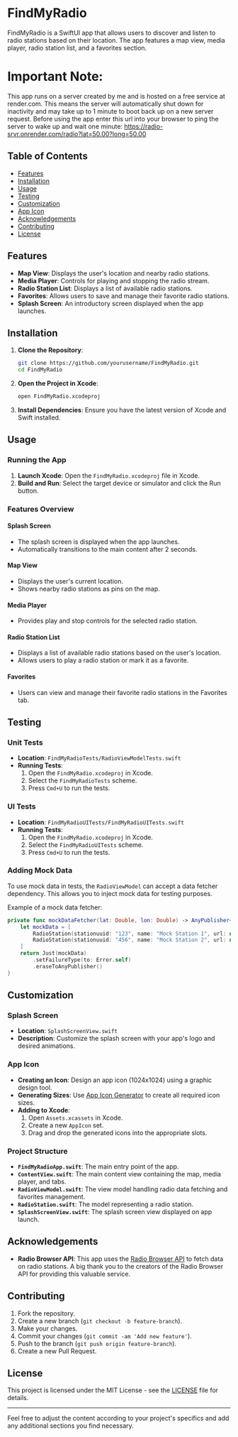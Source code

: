 # FindMyRadio

FindMyRadio is a SwiftUI app that allows users to discover and listen to radio stations based on their location. The app features a map view, media player, radio station list, and a favorites section.

# Important Note:
This app runs on a server created by me and is hosted on a free service at render.com. This means the server will automatically shut down for inactivity and may take up to 1 minute to boot back up on a new server request. Before using the app enter this url into your browser to ping the server to wake up and wait one minute: https://radio-srvr.onrender.com/radio?lat=50.00?long=50.00


## Table of Contents

- [Features](#features)
- [Installation](#installation)
- [Usage](#usage)
- [Testing](#testing)
- [Customization](#customization)
- [App Icon](#app-icon)
- [Acknowledgements](#acknowledgements)
- [Contributing](#contributing)
- [License](#license)

## Features

- **Map View**: Displays the user's location and nearby radio stations.
- **Media Player**: Controls for playing and stopping the radio stream.
- **Radio Station List**: Displays a list of available radio stations.
- **Favorites**: Allows users to save and manage their favorite radio stations.
- **Splash Screen**: An introductory screen displayed when the app launches.

## Installation

1. **Clone the Repository**:
    ```bash
    git clone https://github.com/yourusername/FindMyRadio.git
    cd FindMyRadio
    ```

2. **Open the Project in Xcode**:
    ```bash
    open FindMyRadio.xcodeproj
    ```

3. **Install Dependencies**:
    Ensure you have the latest version of Xcode and Swift installed.

## Usage

### Running the App

1. **Launch Xcode**: Open the `FindMyRadio.xcodeproj` file in Xcode.
2. **Build and Run**: Select the target device or simulator and click the Run button.

### Features Overview

#### Splash Screen

- The splash screen is displayed when the app launches.
- Automatically transitions to the main content after 2 seconds.

#### Map View

- Displays the user's current location.
- Shows nearby radio stations as pins on the map.

#### Media Player

- Provides play and stop controls for the selected radio station.

#### Radio Station List

- Displays a list of available radio stations based on the user's location.
- Allows users to play a radio station or mark it as a favorite.

#### Favorites

- Users can view and manage their favorite radio stations in the Favorites tab.

## Testing

### Unit Tests

- **Location**: `FindMyRadioTests/RadioViewModelTests.swift`
- **Running Tests**:
    1. Open the `FindMyRadio.xcodeproj` in Xcode.
    2. Select the `FindMyRadioTests` scheme.
    3. Press `Cmd+U` to run the tests.

### UI Tests

- **Location**: `FindMyRadioUITests/FindMyRadioUITests.swift`
- **Running Tests**:
    1. Open the `FindMyRadio.xcodeproj` in Xcode.
    2. Select the `FindMyRadioUITests` scheme.
    3. Press `Cmd+U` to run the tests.

### Adding Mock Data

To use mock data in tests, the `RadioViewModel` can accept a data fetcher dependency. This allows you to inject mock data for testing purposes.

Example of a mock data fetcher:
```swift
private func mockDataFetcher(lat: Double, lon: Double) -> AnyPublisher<[RadioStation], Error> {
    let mockData = [
        RadioStation(stationuuid: "123", name: "Mock Station 1", url: nil, url_resolved: nil, country: nil, countrycode: nil, state: nil, language: nil, tags: nil, favicon: nil, iso_3166_2: nil, lastchangetime: nil, lastchangetime_iso8601: nil, lastchecktime: nil, lastchecktime_iso8601: nil, lastcheckoktime: nil, lastcheckoktime_iso8601: nil, lastlocalchecktime: nil, lastlocalchecktime_iso8601: nil, clicktimestamp: nil, clicktimestamp_iso8601: nil, ssl_error: nil, geo_lat: nil, geo_long: nil, has_extended_info: nil),
        RadioStation(stationuuid: "456", name: "Mock Station 2", url: nil, url_resolved: nil, country: nil, countrycode: nil, state: nil, language: nil, tags: nil, favicon: nil, iso_3166_2: nil, lastchangetime: nil, lastchangetime_iso8601: nil, lastchecktime: nil, lastchecktime_iso8601: nil, lastcheckoktime: nil, lastcheckoktime_iso8601: nil, lastlocalchecktime: nil, lastlocalchecktime_iso8601: nil, clicktimestamp: nil, clicktimestamp_iso8601: nil, ssl_error: nil, geo_lat: nil, geo_long: nil, has_extended_info: nil)
    ]
    return Just(mockData)
        .setFailureType(to: Error.self)
        .eraseToAnyPublisher()
}
```

## Customization

### Splash Screen

- **Location**: `SplashScreenView.swift`
- **Description**: Customize the splash screen with your app's logo and desired animations.

### App Icon

- **Creating an Icon**: Design an app icon (1024x1024) using a graphic design tool.
- **Generating Sizes**: Use [App Icon Generator](https://appicon.co/) to create all required icon sizes.
- **Adding to Xcode**:
    1. Open `Assets.xcassets` in Xcode.
    2. Create a new `AppIcon` set.
    3. Drag and drop the generated icons into the appropriate slots.

### Project Structure

- **`FindMyRadioApp.swift`**: The main entry point of the app.
- **`ContentView.swift`**: The main content view containing the map, media player, and tabs.
- **`RadioViewModel.swift`**: The view model handling radio data fetching and favorites management.
- **`RadioStation.swift`**: The model representing a radio station.
- **`SplashScreenView.swift`**: The splash screen view displayed on app launch.

## Acknowledgements

- **Radio Browser API**: This app uses the [Radio Browser API](https://api.radio-browser.info/) to fetch data on radio stations. A big thank you to the creators of the Radio Browser API for providing this valuable service.

## Contributing

1. Fork the repository.
2. Create a new branch (`git checkout -b feature-branch`).
3. Make your changes.
4. Commit your changes (`git commit -am 'Add new feature'`).
5. Push to the branch (`git push origin feature-branch`).
6. Create a new Pull Request.

## License

This project is licensed under the MIT License - see the [LICENSE](LICENSE) file for details.

---

Feel free to adjust the content according to your project's specifics and add any additional sections you find necessary.
